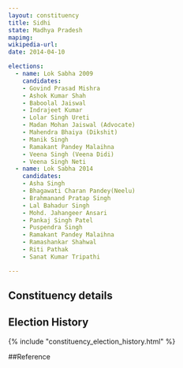 ```yaml
---
layout: constituency
title: Sidhi
state: Madhya Pradesh
mapimg: 
wikipedia-url: 
date: 2014-04-10

elections: 
  - name: Lok Sabha 2009
    candidates: 
    - Govind Prasad Mishra 
    - Ashok Kumar Shah 
    - Baboolal Jaiswal 
    - Indrajeet Kumar 
    - Lolar Singh Ureti 
    - Madan Mohan Jaiswal (Advocate) 
    - Mahendra Bhaiya (Dikshit) 
    - Manik Singh 
    - Ramakant Pandey Malaihna 
    - Veena Singh (Veena Didi) 
    - Veena Singh Neti  
  - name: Lok Sabha 2014
    candidates: 
    - Asha Singh 
    - Bhagawati Charan Pandey(Neelu) 
    - Brahmanand Pratap Singh 
    - Lal Bahadur Singh 
    - Mohd. Jahangeer Ansari 
    - Pankaj Singh Patel 
    - Puspendra Singh 
    - Ramakant Pandey Malaihna 
    - Ramashankar Shahwal 
    - Riti Pathak 
    - Sanat Kumar Tripathi  

---
```


## Constituency details


## Election History
{% include "constituency_election_history.html" %}

##Reference
